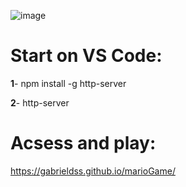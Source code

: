 ![image](https://github.com/gabrieldss/marioGame/assets/33532210/edd79791-7801-4c7f-a08e-6b97250c5b2d)

# Start on VS Code:
__1__- npm install -g http-server

__2__- http-server

# Acsess and play:
https://gabrieldss.github.io/marioGame/
